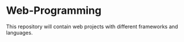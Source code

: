 # Web-Programming
This repository will contain web projects with different frameworks and languages.
